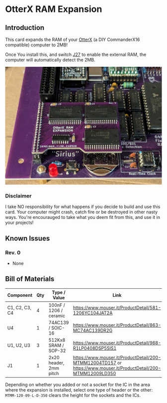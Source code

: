 # OtterX RAM Expansion

## Introduction

This card expands the RAM of your [OtterX](https://www.tindie.com/products/wavicle/otterx-8-bit-retro-computer/) (a DIY CommanderX16 compatible) computer to 2MB!

Once You install this, and switch [J27](https://github.com/RetroRemake/OtterX_Assembly/blob/main/OtterX%20Schematics.pdf) to enable the external RAM, the computer will automatically detect the 2MB.

![Installed RAM Expansion](pics/installed_expansion.jpg)

### Disclaimer

I take NO responsibility for what happens if you decide to build and use this card. Your computer might crash, catch fire or be destroyed in other nasty ways.
You're encourauged to take what you deem fit from this, and use it in your projects!

## Known Issues

### Rev. 0

- None

## Bill of Materials

| Component         | Qty | Type / Value           | Link                                                     |
| ----------------- | --- | ---------------------- | -------------------------------------------------------- |
| C1, C2, C3, C4    |  4  | 100nF / 1206 / ceramic | https://www.mouser.it/ProductDetail/581-1206YC104JAT2A   |
| U4                |  1  | 74AC139 / SOIC-16      | https://www.mouser.it/ProductDetail/863-MC74AC139DR2G    |
| U1, U2, U3        |  3  | 512Kx8 SRAM / SOP-32   | https://www.mouser.it/ProductDetail/968-R1LP0408DSP5SIS1 |
| J1                |  1  | 2x20 header, 2mm pitch | https://www.mouser.it/ProductDetail/200-MTMM12004TD157 or https://www.mouser.it/ProductDetail/200-MTMM12009LD350 |

Depending on whether you added or not a socket for the IC in the area where the expansion is installed, select one type of header or the other: `MTMM-120-09-L-D-350` clears the height for the sockets and the ICs.